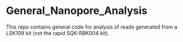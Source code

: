 # General_Nanopore_Analysis

This repo contains general code for analysis of reads generated from a LSK109 kit (not the rapid SQK-RBK004 kit).


